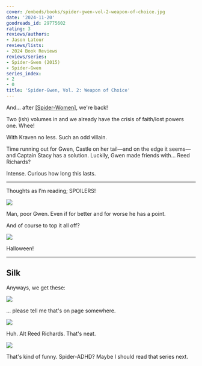 ```yaml
---
cover: /embeds/books/spider-gwen-vol-2-weapon-of-choice.jpg
date: '2024-11-20'
goodreads_id: 29775602
rating: 3
reviews/authors:
- Jason Latour
reviews/lists:
- 2024 Book Reviews
reviews/series:
- Spider-Gwen (2015)
- Spider-Gwen
series_index:
- 2
- 0
title: 'Spider-Gwen, Vol. 2: Weapon of Choice'
---
```


And... after [[Spider-Women]](), we're back!

Two (ish) volumes in and we already have the crisis of faith/lost powers one. Whee!

With Kraven no less. Such an odd villain. 

Time running out for Gwen, Castle on her tail—and on the edge it seems—and Captain Stacy has a solution. Luckily, Gwen made friends with… Reed Richards?

Intense. Curious how long this lasts. 

----

<!--more-->

Thoughts as I’m reading; SPOILERS!

![](/embeds/books/attachments/spider-gwen-2015-v2-textbundle-417e15.jpeg)

Man, poor Gwen. Even if for better and for worse he has a point. 

And of course to top it all off?

![](/embeds/books/attachments/spider-gwen-2015-v2-textbundle-4168fe.jpeg)

Halloween!

---

## Silk

Anyways, we get these:

![](/embeds/books/attachments/spider-gwen-2015-v2-textbundle-a7a344.jpeg)

... please tell me that's on page somewhere. 

![](/embeds/books/attachments/spider-gwen-2015-v2-textbundle-e2f18f.jpeg)

Huh. Alt Reed Richards. That's neat. 

![](/embeds/books/attachments/spider-gwen-2015-v2-textbundle-fd4734.jpeg)

That's kind of funny. Spider-ADHD? Maybe I should read that series next. 



